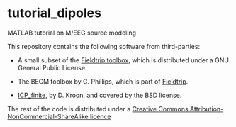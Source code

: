 tutorial_dipoles
================

MATLAB tutorial on M/EEG source modeling

This repository contains the following software from third-parties:

* A small subset of the [Fieldtrip toolbox](http://fieldtrip.fcdonders.nl/), which is
distributed under a GNU General Public License. 

* The BECM toolbox by C. Phillips, which is part of [Fieldtrip](http://fieldtrip.fcdonders.nl/).

* [ICP_finite](http://www.mathworks.nl/matlabcentral/fileexchange/24301-finite-iterative-closest-point), by D. Kroon, and covered by the BSD license. 


The rest of the code is distributed under a [Creative Commons Attribution-NonCommercial-ShareAlike licence](http://creativecommons.org/licenses/by-nc-sa/3.0/)


